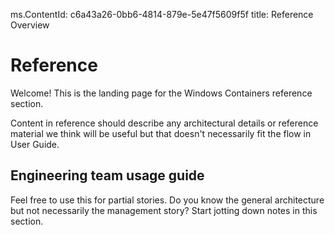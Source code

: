 ﻿ms.ContentId: c6a43a26-0bb6-4814-879e-5e47f5609f5f
title: Reference Overview

# Reference #

Welcome!  This is the landing page for the Windows Containers reference section.

Content in reference should describe any architectural details or reference material we think will be useful but that doesn't necessarily fit the flow in User Guide.

## Engineering team usage guide ##

Feel free to use this for partial stories.  Do you know the general architecture but not necessarily the management story?  Start jotting down notes in this section.
